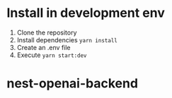 # Install in development env

1. Clone the repository
2. Install dependencies `yarn install`
3. Create an .env file
4. Execute `yarn start:dev`
# nest-openai-backend
